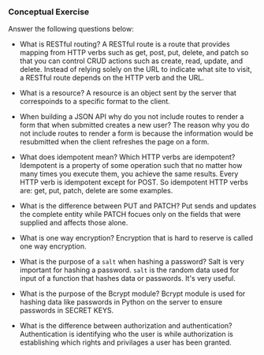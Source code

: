 ### Conceptual Exercise

Answer the following questions below:

- What is RESTful routing?
    A RESTful route is a route that provides mapping from HTTP verbs such as get, post, put, delete, and patch so that you can control CRUD actions such as create, read, update, and delete. Instead of relying solely on the URL to indicate what site to visit, a RESTful route depends on the HTTP verb and the URL. 

- What is a resource?
    A resource is an object sent by the server that correspoinds to a specific format to the client.

- When building a JSON API why do you not include routes to render a form that when submitted creates a new user?
    The reason why you do not include routes to render a form is because the information would be resubmitted when the client refreshes the page on a form.  

- What does idempotent mean? Which HTTP verbs are idempotent?
    Idempotent is a property of some operation such that no matter how many times you execute them, you achieve the same results. Every HTTP verb is idempotent except for POST. So idempotent HTTP verbs are: get, put, patch, delete are some examples.


- What is the difference between PUT and PATCH?
    Put sends and updates the complete entity while PATCH focues only on the fields that were supplied and affects those alone.

- What is one way encryption?
    Encryption that is hard to reserve is called one way encryption. 

- What is the purpose of a `salt` when hashing a password?
    Salt is very important for hashing a password. `salt` is the random data used for input of a function that hashes data or passwords. It's very useful. 


- What is the purpose of the Bcrypt module?
    Bcrypt module is used for hashing data like passwords in Python on the server to ensure passwords in SECRET KEYS. 


- What is the difference between authorization and authentication?
    Authentication is identifying who the user is while authorization is establishing which rights and privilages a user has been granted. 